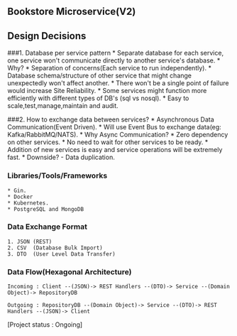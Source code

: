 ## Bookstore Microservice(V2)

## Design Decisions

 ###1. Database per service pattern
    * Separate database for each service, one service won't communicate directly to another service's database.
    * Why?
        * Separation of concerns(Each service to run independently).
        * Database schema/structure of other service that might change unexpectedly won't affect another.
        * There won't be a single point of failure would increase Site Reliability.
        * Some services might function more efficiently with different types of DB's (sql vs nosql).
        * Easy to scale,test,manage,maintain and audit.


###2. How to exchange data between services?
    * Asynchronous Data Communication(Event Driven).
    * Will use Event Bus to exchange data(eg: Kafka/RabbitMQ/NATS).
    * Why Async Communication?
      * Zero dependency on other services.
      * No need to wait for other services to be ready.
      * Addition of new services is easy and service operations will be extremely fast.
    * Downside? - Data duplication.
    
    
### Libraries/Tools/Frameworks

    * Gin.
    * Docker
    * Kubernetes.
    * PostgreSQL and MongoDB

### Data Exchange Format

    1. JSON (REST)
    2. CSV  (Database Bulk Import)
    3. DTO  (User Level Data Transfer)

### Data Flow(Hexagonal Architecture)

    Incoming : Client --(JSON)-> REST Handlers --(DTO)-> Service --(Domain Object)-> RepositoryDB

    Outgoing : RepositoryDB --(Domain Object)-> Service --(DTO)-> REST Handlers --(JSON)-> Client


[Project status : Ongoing]
